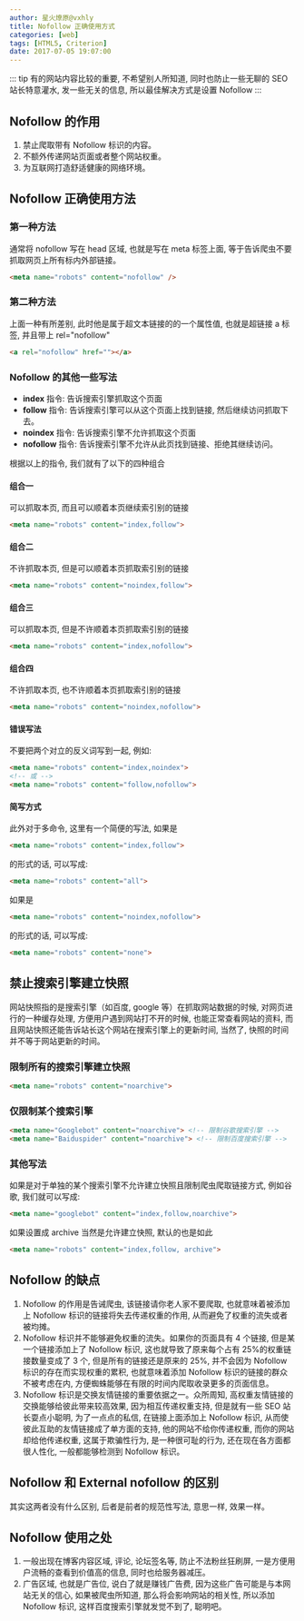 ```yaml
---
author: 星火燎原@vxhly
title: Nofollow 正确使用方式
categories: [web]
tags: [HTML5, Criterion]
date: 2017-07-05 19:07:00
---
```


::: tip
有的网站内容比较的重要, 不希望别人所知道, 同时也防止一些无聊的 SEO 站长特意灌水, 发一些无关的信息, 所以最佳解决方式是设置 Nofollow
:::
<!-- more -->

## Nofollow 的作用

1. 禁止爬取带有 Nofollow 标识的内容。
2. 不额外传递网站页面或者整个网站权重。
3. 为互联网打造舒适健康的网络环境。

## Nofollow 正确使用方法

### 第一种方法

通常将 nofollow 写在 head 区域, 也就是写在 meta 标签上面, 等于告诉爬虫不要抓取网页上所有标内外部链接。

``` html
<meta name="robots" content="nofollow" />
```

### 第二种方法

上面一种有所差别, 此时他是属于超文本链接的的一个属性值, 也就是超链接 a 标签, 并且带上 rel="nofollow"

``` html
<a rel="nofollow" href=""></a>
```

### Nofollow 的其他一些写法

* **index** 指令: 告诉搜索引擎抓取这个页面
* **follow** 指令: 告诉搜索引擎可以从这个页面上找到链接, 然后继续访问抓取下去。
* **noindex** 指令: 告诉搜索引擎不允许抓取这个页面
* **nofollow** 指令: 告诉搜索引擎不允许从此页找到链接、拒绝其继续访问。

根据以上的指令, 我们就有了以下的四种组合

#### 组合一

可以抓取本页, 而且可以顺着本页继续索引别的链接

``` html
<meta name="robots" content="index,follow">
```

#### 组合二

不许抓取本页, 但是可以顺着本页抓取索引别的链接

``` html
<meta name="robots" content="noindex,follow">
```

#### 组合三

可以抓取本页, 但是不许顺着本页抓取索引别的链接

``` html
<meta name="robots" content="index,nofollow">
```

#### 组合四

不许抓取本页, 也不许顺着本页抓取索引别的链接

``` html
<meta name="robots" content="noindex,nofollow">
```

#### 错误写法

不要把两个对立的反义词写到一起, 例如: 

``` html
<meta name="robots" content="index,noindex">
<!-- 或 -->
<meta name="robots" content="follow,nofollow">
```

#### 简写方式

此外对于多命令, 这里有一个简便的写法, 如果是

``` html
<meta name="robots" content="index,follow">
```

的形式的话, 可以写成: 

``` html
<meta name="robots" content="all">
```

如果是

``` html
<meta name="robots" content="noindex,nofollow">
```

的形式的话, 可以写成: 

``` html
<meta name="robots" content="none">
```

## 禁止搜索引擎建立快照

网站快照指的是搜索引擎（如百度, google 等）在抓取网站数据的时候, 对网页进行的一种缓存处理, 方便用户遇到网站打不开的时候, 也能正常查看网站的资料, 而且网站快照还能告诉站长这个网站在搜索引擎上的更新时间, 当然了, 快照的时间并不等于网站更新的时间。

### 限制所有的搜索引擎建立快照

``` html
<meta name="robots" content="noarchive">
```

### 仅限制某个搜索引擎

``` html
<meta name="Googlebot" content="noarchive"> <!-- 限制谷歌搜索引擎 -->
<meta name="Baiduspider" content="noarchive"> <!-- 限制百度搜索引擎 -->
```

### 其他写法

如果是对于单独的某个搜索引擎不允许建立快照且限制爬虫爬取链接方式, 例如谷歌, 我们就可以写成: 

``` html
<meta name="googlebot" content="index,follow,noarchive">
```

如果设置成 archive 当然是允许建立快照, 默认的也是如此

``` html
<meta name="robots" content="index,follow, archive">
```

## Nofollow 的缺点

1. Nofollow 的作用是告诫爬虫, 该链接请你老人家不要爬取, 也就意味着被添加上 Nofollow 标识的链接将失去传递权重的作用, 从而避免了权重的流失或者被均摊。
2. Nofollow 标识并不能够避免权重的流失。如果你的页面具有 4 个链接, 但是某一个链接添加上了 Nofollow 标识, 这也就导致了原来每个占有 25%的权重链接数量变成了 3 个, 但是所有的链接还是原来的 25%, 并不会因为 Nofollow 标识的存在而实现权重的累积, 也就意味着添加 Nofollow 标识的链接的群众不被考虑在内, 方便蜘蛛能够在有限的时间内爬取收录更多的页面信息。
3. Nofollow 标识是交换友情链接的重要依据之一。众所周知, 高权重友情链接的交换能够给彼此带来较高效果, 因为相互传递权重支持, 但是就有一些 SEO 站长耍点小聪明, 为了一点点的私信, 在链接上面添加上 Nofollow 标识, 从而使彼此互助的友情链接成了单方面的支持, 他的网站不给你传递权重, 而你的网站却给他传递权重, 这属于欺骗性行为, 是一种很可耻的行为, 还在现在各方面都很人性化, 一般都能够检测到 Nofollow 标识。

## Nofollow 和 External nofollow 的区别

其实这两者没有什么区别, 后者是前者的规范性写法, 意思一样, 效果一样。

## Nofollow 使用之处

1. 一般出现在博客内容区域, 评论, 论坛签名等, 防止不法粉丝狂刷屏, 一是方便用户流畅的查看到价值高的信息, 同时也给服务器减压。
2. 广告区域, 也就是广告位, 说白了就是赚钱广告费, 因为这些广告可能是与本网站无关的信心, 如果被爬虫所知道, 那么将会影响网站的相关性, 所以添加 Nofollow 标识, 这样百度搜索引擎就发觉不到了, 聪明吧。

